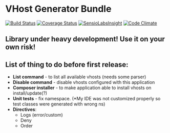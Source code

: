 # VHost Generator Bundle
[![Build Status](https://travis-ci.org/eps90/vhost-generator-bundle.svg?branch=master)](https://travis-ci.org/eps90/vhost-generator-bundle)
[![Coverage Status](https://coveralls.io/repos/eps90/vhost-generator-bundle/badge.svg?branch=master)](https://coveralls.io/r/eps90/vhost-generator-bundle?branch=master)
[![SensioLabsInsight](https://insight.sensiolabs.com/projects/446868d6-240b-43be-835f-fbfcac6425fc/mini.png)](https://insight.sensiolabs.com/projects/446868d6-240b-43be-835f-fbfcac6425fc)
[![Code Climate](https://codeclimate.com/github/eps90/vhost-generator-bundle/badges/gpa.svg)](https://codeclimate.com/github/eps90/vhost-generator-bundle)

## Library under heavy development! Use it on your own risk!

## List of thing to do before first release:

- **List command** - to list all available vhosts (needs some parser)
- **Disable command** - disable vhosts configured with this application
- **Composer installer** - to make application able to install vhosts on install/update(?)
- **Unit tests** - fix namespace. (*My IDE was not customized properly so test classes were generated with wrong ns)
- **Directives**:
    - Logs (error/custom)
    - Deny
    - Order
    
